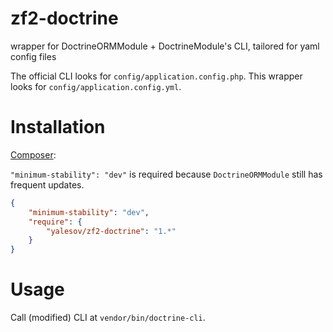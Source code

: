 # zf2-doctrine

wrapper for DoctrineORMModule + DoctrineModule's CLI, tailored for yaml config files

The official CLI looks for `config/application.config.php`. This wrapper looks for `config/application.config.yml`.

# Installation

[Composer](http://getcomposer.org/):

`"minimum-stability": "dev"` is required because `DoctrineORMModule` still has frequent updates.

```json
{
    "minimum-stability": "dev",
    "require": {
        "yalesov/zf2-doctrine": "1.*"
    }
}
```

# Usage

Call (modified) CLI at `vendor/bin/doctrine-cli`.
